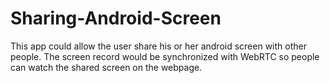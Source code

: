 # Sharing-Android-Screen
This app could allow the user share his or her android screen with other people. The screen record would be synchronized with WebRTC so people can watch the shared screen on the webpage.
